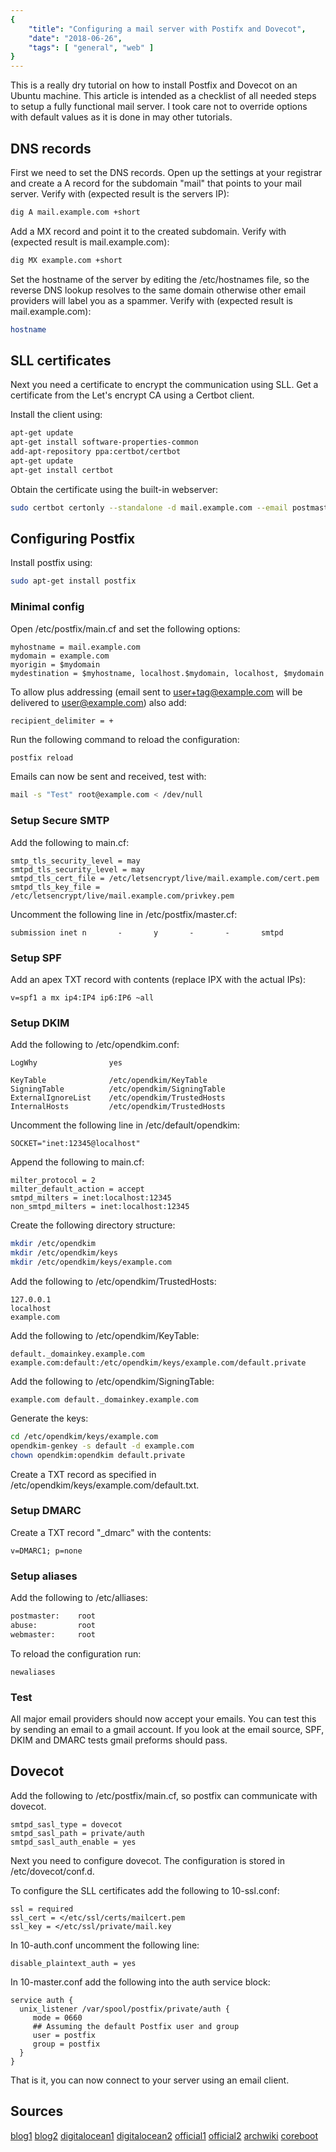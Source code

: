 ```yaml
---
{
    "title": "Configuring a mail server with Postifx and Dovecot",
    "date": "2018-06-26",
    "tags": [ "general", "web" ]
}
---
```


This is a really dry tutorial on how to install Postfix and Dovecot on an Ubuntu machine. This article is intended as a checklist of all needed steps to setup a fully functional mail server. I took care not to override options with default values as it is done in may other tutorials.

## DNS records

First we need to set the DNS records. Open up the settings at your registrar and create a A record for the subdomain "mail" that points to your mail server. Verify with (expected result is the servers IP):

~~~bash
dig A mail.example.com +short  
~~~

Add a MX record and point it to the created subdomain. Verify with (expected result is mail.example.com):

~~~bash
dig MX example.com +short
~~~

Set the hostname of the server by editing the /etc/hostnames file, so the reverse DNS lookup resolves to the same domain otherwise other email providers will label you as a spammer. Verify with (expected result is mail.example.com):

~~~bash
hostname
~~~

## SLL certificates

Next you need a certificate to encrypt the communication using SLL. Get a certificate from the Let's encrypt CA using a Certbot client.

Install the client using:

~~~bash
apt-get update
apt-get install software-properties-common
add-apt-repository ppa:certbot/certbot
apt-get update
apt-get install certbot
~~~

Obtain the certificate using the built-in webserver:

~~~bash
sudo certbot certonly --standalone -d mail.example.com --email postmaster@example.com
~~~

## Configuring Postfix

Install postfix using:

~~~bash
sudo apt-get install postfix
~~~

### Minimal config
Open /etc/postfix/main.cf and set the following options:

~~~
myhostname = mail.example.com
mydomain = example.com
myorigin = $mydomain
mydestination = $myhostname, localhost.$mydomain, localhost, $mydomain
~~~

To allow plus addressing (email sent to user+tag@example.com will be delivered to user@example.com) also add:
~~~
recipient_delimiter = +
~~~

Run the following command to reload the configuration:

~~~bash
postfix reload
~~~

Emails can now be sent and received, test with:

~~~bash
mail -s "Test" root@example.com < /dev/null
~~~

### Setup Secure SMTP

Add the following to main.cf:

~~~
smtp_tls_security_level = may
smtpd_tls_security_level = may
smtpd_tls_cert_file = /etc/letsencrypt/live/mail.example.com/cert.pem
smtpd_tls_key_file = /etc/letsencrypt/live/mail.example.com/privkey.pem
~~~

Uncomment the following line in /etc/postfix/master.cf:

~~~
submission inet n       -       y       -       -       smtpd
~~~

### Setup SPF

Add an apex TXT record with contents (replace IPX with the actual IPs):

~~~
v=spf1 a mx ip4:IP4 ip6:IP6 ~all
~~~

### Setup DKIM

Add the following to /etc/opendkim.conf:

~~~
LogWhy                yes

KeyTable              /etc/opendkim/KeyTable
SigningTable          /etc/opendkim/SigningTable
ExternalIgnoreList    /etc/opendkim/TrustedHosts
InternalHosts         /etc/opendkim/TrustedHosts
~~~

Uncomment the following line in /etc/default/opendkim:

~~~
SOCKET="inet:12345@localhost"
~~~

Append the following to main.cf:

~~~
milter_protocol = 2 
milter_default_action = accept 
smtpd_milters = inet:localhost:12345 
non_smtpd_milters = inet:localhost:12345 
~~~

Create the following directory structure:

~~~bash
mkdir /etc/opendkim
mkdir /etc/opendkim/keys
mkdir /etc/opendkim/keys/example.com
~~~

Add the following to /etc/opendkim/TrustedHosts:

~~~
127.0.0.1
localhost
example.com
~~~

Add the following to /etc/opendkim/KeyTable:

~~~
default._domainkey.example.com example.com:default:/etc/opendkim/keys/example.com/default.private
~~~

Add the following to /etc/opendkim/SigningTable:

~~~
example.com default._domainkey.example.com
~~~

Generate the keys:

~~~bash
cd /etc/opendkim/keys/example.com
opendkim-genkey -s default -d example.com
chown opendkim:opendkim default.private
~~~

Create a TXT record as specified in /etc/opendkim/keys/example.com/default.txt.

### Setup DMARC

Create a TXT record "_dmarc" with the contents:

~~~
v=DMARC1; p=none
~~~

### Setup aliases

Add the following to /etc/alliases:
~~~bash
postmaster:    root
abuse:         root
webmaster:     root
~~~

To reload the configuration run:
~~~
newaliases
~~~

### Test

All major email providers should now accept your emails. You can test this by sending an email to a gmail account. If you look at the email source, SPF, DKIM and DMARC tests gmail preforms should pass.

## Dovecot

Add the following to /etc/postfix/main.cf, so postfix can communicate with dovecot.

~~~
smtpd_sasl_type = dovecot
smtpd_sasl_path = private/auth
smtpd_sasl_auth_enable = yes
~~~

Next you need to configure dovecot. The configuration is stored in /etc/dovecot/conf.d.

To configure the SLL certificates add the following to 10-ssl.conf:

~~~
ssl = required
ssl_cert = </etc/ssl/certs/mailcert.pem
ssl_key = </etc/ssl/private/mail.key 
~~~

In 10-auth.conf uncomment the following line: 

~~~
disable_plaintext_auth = yes
~~~

In 10-master.conf add the following into the auth service block:

~~~
service auth {
  unix_listener /var/spool/postfix/private/auth {
     mode = 0660
     ## Assuming the default Postfix user and group
     user = postfix
     group = postfix        
  }
}
~~~

That is it, you can now connect to your server using an email client.

## Sources

[blog1](https://scaron.info/blog/debian-mail-postfix-dovecot.html)
[blog2](https://scaron.info/blog/debian-mail-spf-dkim.html)
[digitalocean1](https://www.digitalocean.com/community/tutorials/how-to-set-up-a-postfix-e-mail-server-with-dovecot)
[digitalocean2](https://www.digitalocean.com/community/tutorials/how-to-install-and-configure-dkim-with-postfix-on-debian-wheezy)
[official1](http://www.postfix.org/BASIC_CONFIGURATION_README.html)
[official2](http://www.postfix.org/STANDARD_CONFIGURATION_README.html#stand_alone)
[archwiki](https://wiki.archlinux.org/index.php/postfix#Secure_SMTP_.28sending.29)
[coreboot](https://certbot.eff.org/lets-encrypt/ubuntutrusty-other)
